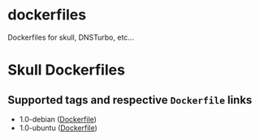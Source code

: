 # dockerfiles
Dockerfiles for skull, DNSTurbo, etc...

# Skull Dockerfiles
## Supported tags and respective `Dockerfile` links
* 1.0-debian ([Dockerfile][1])
* 1.0-ubuntu ([Dockerfile][2])


[1]: https://github.com/finaldie/dockerfiles/blob/master/skull/1.0/Dockerfile
[2]: https://github.com/finaldie/dockerfiles/blob/master/skull/1.0/ubuntu/Dockerfile
